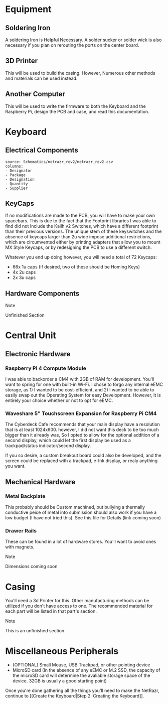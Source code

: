 # Equipment
## Soldering Iron
A soldering Iron is ~~Helpful~~ Necessary. A solder sucker or solder wick is also necessary if you plan on rerouting the ports on the center board.

## 3D Printer
This will be used to build the casing. However, Numerous other methods and materials can be used instead.

## Another Computer
This will be used to write the firmware to both the Keyboard and the Raspberry Pi, design the PCB and case, and read this documentation.

# Keyboard
## Electrical Components

```csvtable
source: Schematics/netrazr_rev2/netrazr_rev2.csv
columns:
- Designator
- Package
- Designation
- Quantity
- Supplier
```

## KeyCaps

If no modifications are made to the PCB, you will have to make your own spacebars. This is due to the fact that the Footprint libraries I was able to find did not Include the Kailh v2 Switches, which have a different footprint than their previous versions. The unique stem of these keyswitches and the absence of keycaps larger than 2u wide impose additional restrictions, which are circumvented either by printing adapters that allow you to mount MX Style Keycaps, or by redesigning the PCB to use a different switch.

Whatever you end up doing however, you will need a total of 72 Keycaps:
- 66x 1u caps (If desired, two of these should be Homing Keys)
- 4x 2u caps
- 2x 3u caps
## Hardware Components

>[!NOTE]
>Unfinished Section


# Central Unit

## Electronic Hardware
### Raspberry Pi 4 Compute Module
I was able to backorder a CM4 with 2GB of RAM for development. You'll want to spring for one with built-in Wi-Fi. I chose to forgo any internal eEMC storage, as 1) I wanted to be cost-efficient, and 2) I wanted to be able to easily swap out the Operating System for easy Development. However, It is entirely your choice whether or not to opt for eEMC.

### Waveshare 5" Touchscreen Expansion for Raspberry Pi CM4
The Cyberdeck Cafe recommends that your main display have a resolution that is at least 1024x600. however, I did not want this deck to be too much bigger than it already was, So I opted to allow for the optional addition of a second display, which could let the first display be used as a trackpad/status indicator/second display.

If you so desire, a custom breakout board could also be developed, and the screen could be replaced with a trackpad, e-Ink display, or realy anything you want. 

## Mechanical Hardware
### Metal Backplate
This probably should be Custom machined, but bullying a thermally conductive peice of metal into submission should also work if you have a low budget (I have not tried this). See this file for Details (link coming soon)

### Drawer Rails
These can be found in a lot of hardware stores. You'll want to avoid ones with magnets.
>[!note]
>Dimensions coming soon

# Casing
You'll need a 3d Printer for this. Other manufacturing methods can be utilized if you don't have access to one. The recommended material for each part will be listed in that part's section.

>[!NOTE]
>This is an unfinished section


# Miscellaneous Peripherals
- (OPTIONAL) Small Mouse, USB Trackpad, or other pointing device
- MicroSD card (In the absence of any eEMC or M.2 SSD, the capacity of the microSD card will determine the avaliable storage space of the device. 32GB is usually a good starting point)

Once you're done gathering all the things you'll need to make the NetRazr, continue to [[Create the Keyboard|Step 2: Creating the Keyboard]].